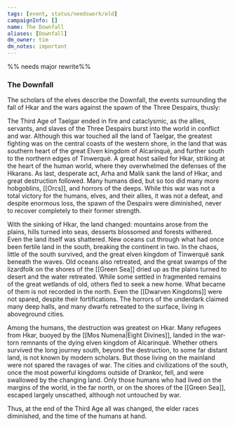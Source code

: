 ```yaml
---
tags: [event, status/needswork/old]
campaignInfo: []
name: The Downfall
aliases: [Downfall]
dm_owner: tim
dm_notes: important
---
```

%% needs major rewrite%%
### The Downfall

The scholars of the elves describe the Downfall, the events surrounding the fall of Hkar and the wars against the spawn of the Three Despairs, thusly:

The Third Age of Taelgar ended in fire and cataclysmic, as the allies, servants, and slaves of the Three Despairs burst into the world in conflict and war. Although this war touched all the land of Taelgar, the greatest fighting was on the central coasts of the western shore, in the land that was southern heart of the great Elven kingdom of Alcarinquë, and further south to the northern edges of Tinwerquë. A great host sailed for Hkar, striking at the heart of the human world, where they overwhelmed the defenses of the Hkarans. As last, desperate act, Arha and Malik sank the land of Hkar, and great destruction followed. Many humans died, but so too did many more hobgoblins, [[Orcs]], and horrors of the deeps. While this war was not a total victory for the humans, elves, and their allies, it was not a defeat, and despite enormous loss, the spawn of the Despairs were diminished, never to recover completely to their former strength. 

With the sinking of Hkar, the land changed: mountains arose from the plains, hills turned into seas, desserts blossomed and forests withered. Even the land itself was shattered. New oceans cut through what had once been fertile land in the south, breaking the continent in two. In the chaos, little of the south survived, and the great elven kingdom of Tinwerquë sank beneath the waves. Old oceans also retreated, and the great swamps of the lizardfolk on the shores of the [[Green Sea]] dried up as the plains turned to desert and the water retreated. While some settled in fragmented remains of the great wetlands of old, others fled to seek a new home. What became of them is not recorded in the north. Even the [[Dwarven Kingdoms]] were not spared, despite their fortifications. The horrors of the underdark claimed many deep halls, and many dwarfs retreated to the surface, living in aboveground cities.

Among the humans, the destruction was greatest on Hkar. Many refugees from Hkar, buoyed by the [[Mos Numena|Eight Divines]], landed in the war-torn remnants of the dying elven kingdom of Alcarinquë. Whether others survived the long journey south, beyond the destruction, to some far distant land, is not known by modern scholars. But those living on the mainland were not spared the ravages of war. The cities and civilizations of the south, once the most powerful kingdoms outside of Drankor, fell, and were swallowed by the changing land. Only those humans who had lived on the margins of the world, in the far north, or on the shores of the [[Green Sea]], escaped largely unscathed, although not untouched by war. 

Thus, at the end of the Third Age all was changed, the elder races diminished, and the time of the humans at hand.

